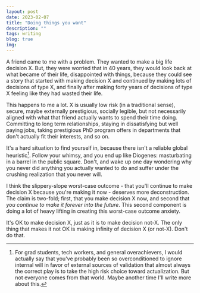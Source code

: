 ```yaml
---
layout: post
date: 2023-02-07
title: "Doing things you want"
description: ""
tags: writing
blog: true
img:
---
```


A friend came to me with a problem. They wanted to make a big life decision X. But, they were worried that in 40 years, they would look back at what became of their life, disappointed with things, because they could see a story that started with making decision X and continued by making lots of decisions of type X, and finally after making forty years of decisions of type X feeling like they had wasted their life.

This happens to me a lot. X is usually low risk (in a traditional sense), secure, maybe externally prestigious, socially legible, but not necessarily aligned with what that friend actually wants to spend their time doing. Committing to long term relationships, staying in dissatisfying but well paying jobs, taking prestigious PhD program offers in departments that don't actually fit their interests, and so on.

It's a hard situation to find yourself in, because there isn't a reliable global heuristic[^1]. Follow your whimsy, and you end up like Diogenes: masturbating in a barrel in the public square. Don't, and wake up one day wondering why you never did anything you actually wanted to do and suffer under the crushing realization that you never will.

I think the slippery-slope worst-case outcome - that you'll continue to make decision X because you're making it now - deserves more deconstruction. The claim is two-fold; first, that you make decision X now, and second that _you continue to make it forever into the future_. This second component is doing a lot of heavy lifting in creating this worst-case outcome anxiety.

It's OK to make decision X, just as it is to make decision not-X. The only thing that makes it not OK is making infinity of decision X (or not-X). Don't do that.

[^1]: For grad students, tech workers, and general overachievers, I would actually say that you've probably been so overconditioned to ignore internal will in favor of external sources of validation that almost always the correct play is to take the high risk choice toward actualization. But not everyone comes from that world. Maybe another time I'll write more about this.
